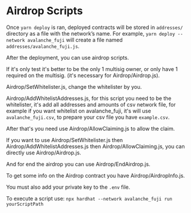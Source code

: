 # Airdrop Scripts

Once `yarn deploy` is ran, deployed contracts will be stored in
`addresses/` directory as a file with the network’s name. For example,
`yarn deploy --network avalanche_fuji` will create a file named
`addresses/avalanche_fuji.js`.

After the deployment, you can use airdrop scripts.

If it's only test it's better to be the only 1 multisig owner, or only have 1 required on the multisig. (it's necessary for Airdrop/Airdrop.js).

Airdrop/SetWhitelister.js, change the whitelister by you.

Airdrop/AddWhitelistAddresses.js, for this script you need to be the whitelister, it's add all addresses and amounts of csv network file, for example if you want whitelist on avalanche_fuji, it's will use `avalanche_fuji.csv`, to prepare your csv file you have `example.csv`.

After that's you need use Airdrop/AllowClaiming.js to allow the claim.

If you want to use  Airdrop/SetWhitelister.js then Airdrop/AddWhitelistAddresses.js then Airdrop/AllowClaiming.js, you can directly use Airdrop/Airdrop.js.

And for end the airdrop you can use Airdrop/EndAirdrop.js.

To get some info on the Airdrop contract you have Airdrop/AirdropInfo.js.

You must also add your private key to the `.env` file.

To execute a script use: `npx hardhat --network avalanche_fuji run yourScriptPath`
